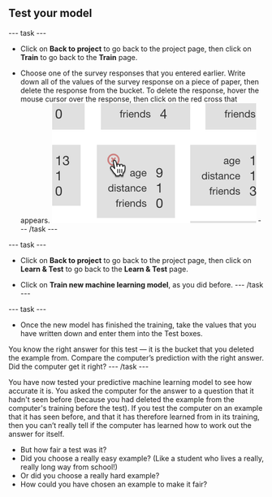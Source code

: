 ## Test your model

\--- task \---
+ Click on **Back to project** to go back to the project page, then click on **Train** to go back to the **Train** page.

+ Choose one of the survey responses that you entered earlier. Write down all of the values of the survey response on a piece of paper, then delete the response from the bucket. To delete the response, hover the mouse cursor over the response, then click on the red cross that appears. ![Deleting and entry from your data](images/delete-entry.png) \--- /task \---

\--- task \---
+ Click on **Back to project** to go back to the project page, then click on **Learn & Test** to go back to the **Learn & Test** page.

+ Click on **Train new machine learning model**, as you did before. \--- /task \---

\--- task \---
+ Once the new model has finished the training, take the values that you have written down and enter them into the Test boxes.

You know the right answer for this test — it is the bucket that you deleted the example from. Compare the computer’s prediction with the right answer. Did the computer get it right? \--- /task \---

You have now tested your predictive machine learning model to see how accurate it is. You asked the computer for the answer to a question that it hadn't seen before (because you had deleted the example from the computer's training before the test). If you test the computer on an example that it has seen before, and that it has therefore learned from in its training, then you can’t really tell if the computer has learned how to work out the answer for itself.

+ But how fair a test was it?
+ Did you choose a really easy example? (Like a student who lives a really, really long way from school!)
+ Or did you choose a really hard example?
+ How could you have chosen an example to make it fair?
